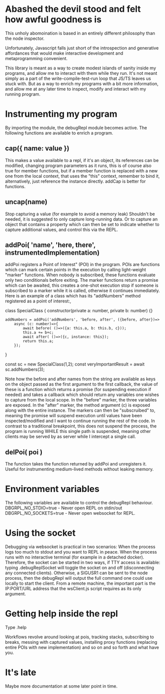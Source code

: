 Abashed the devil stood and felt how awful goodness is
======================================================
This unholy abomoination is based in an entirely
different philosophy than the node inspector.

Unfortunately, Javascript falls just short of the
introspection and generative affordances that would make
interactive development and metaprogramming convenient.

This library is meant as a way to create modest islands
of sanity inside my programs, and allow me to interact
with them while they run. It's not meant simply as
a part of the write-compile-test-run loop that JS/TS
leaves us stuck with. But as a way to enrich my programs
with a bit more information, and allow me at any later
time to inspect, modify and interact with my running program.


Instrumenting my program
========================
By importing the module, the debugRepl module becomes active.
The following functions are available to enrich a program.

## cap({ name: value })
This makes a value available to a repl, if it's an object,
its references can be modified, changing program parameters
as it runs, this is of course also true for member functions,
but if a member function is replaced with a new one from the
local context, that uses the "this" context, remember to bind it,
alternatively, just reference the instance directly.
addCap is better for functions.


## uncap(name)
Stop capturing a value (for example to avoid a memory leak)
Shouldn't be needed, it is suggested to only capture long-running
data. Or to capture an object that contains a property which can then
be set to indicate whether to capture additional values, and control this
via the REPL.


## addPoi( 'name', 'here, there', instrumentedImplementation)
addPoi registers a Point of Interest" (POI) in the program.
POIs are functions which can mark certain points in the execution
by calling light-weight "marker" functions. When nobody is subscribed,
these functions evaluate only two conditionals before exiting.
The marker functions return a promise which can be awaited,
this creates a one-shot execution stop if someone is subscribed to
a marker while it is called, otherwise it continues immediately.
Here is an example of a class which has its "addNumbers" method
registered as a point of interest:,

class SpecialClass {
    constructor(private a: number, private b: number) {}

    addNumbers = addPoi('addNumbers', 'before, after', ({before, after})=>
        async (c: number)=>{
            await before( ()=>({a: this.a, b: this.b, c}));
            this.a += b+c;
            await after( ()=>({c, instance: this});
            return this.a;
        });
}

const sc = new SpecialClass(1,2);
const veryImportantResult = await sc.addNumbers(3);

Note how the before and after names from the string are available
as keys on the object passed as the first argument to the first callback,
the value of these is a function which returns a promise (for suspending execution if needed)
and takes a callback which should return any variables one wishes to capture from the local scope.
In the "before" marker, the three variables are exposed.
In the "after" marker, the method argument (c) is exposed along with the entire instance.
The markers can then be "subscruibed" to, meaning the promise will suspend execution until
values have been inspected/modified and I want to continue running the rest of the code.
In contrast to a traditional breakpoint, this does not suspend the process, the program is running WHILE this
single path is suspended, meaning other clients may be served by as server while I intercept a single call.


## delPoi( poi )
The function takes the function returned by addPoi and unregisters it.
Useful for instrumenting medium-lived methods without leaking memory.


Environment variables
=====================
The following variables are available to control the debugRepl behaviour.
DBGRPL_NO_STDIO=true     - Never open REPL on stdin/out
DBGRPL_NO_SOCKETS=true   - Never open websocket for REPL.


Using the socket
================
Debugging via websocket is practical in two scenarios:
When the process logs too much to stdout and you want to REPL in peace.
When the process runs with no interactive terminal (for example in a detached docker).
Therefore, the socket can be started in two ways, if TTY access is available:
typing .debugReplSocket will toggle the socket on and off (disconnecting any connected clients).
Otherwise, a SIGUSR1 can be sent to the node process, then the debugRepl will output the
full command one could use locally to start the client. From a remote machine, the important
part is the IP:PORT/URL address that the wsClient.js script requires as its only argument.


Getting help inside the repl
============================
Type .help

Workflows revolve around looking at pois, tracking stacks, subscribing to breaks,
messing with captured values, installing proxy functions (replacing entire POIs with
new implementation) and so on and so forth and what have you.


It's late
=========
Maybe more documentation at some later point in time.